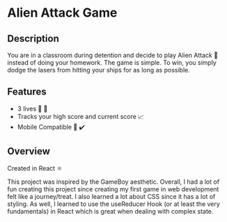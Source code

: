 # Alien Attack Game

## Description

You are in a classroom during detention and decide to play Alien Attack 👾 instead of doing your homework. The game is simple. To win, you simply dodge the lasers from hitting your ships for as long as possible.

## Features

- 3 lives 👾 🚀
- Tracks your high score and current score 📈
- Mobile Compatible 📱 ✔️

## Overview

Created in React ⚛️

This project was inspired by the GameBoy aesthetic. Overall, I had a lot of fun creating this project since creating my first game in web development felt like a journey/treat. I also learned a lot about CSS since it has a lot of styling. As well, I learned to use the useReducer Hook (or at least the very fundamentals) in React which is great when dealing with complex state.
